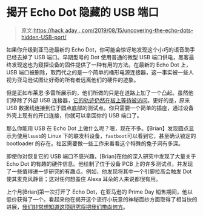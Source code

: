 # 揭开 Echo Dot 隐藏的 USB 端口

> 原文:[https://hack aday . com/2019/08/15/uncovering-the-echo-dots-hidden-USB-port/](https://hackaday.com/2019/08/15/uncovering-the-echo-dots-hidden-usb-port/)

如果你升级到亚马逊最新的 Echo Dot，你可能会惊讶地发现这个小巧的语音助手已经去掉了 USB 端口。早期型号的 Dot 使用普通的微型 USB 端口供电，黑客最终发现这也为窥探设备的固件提供了一种有用的方法。在最新的 Echo Dot 上，USB 端口被删除，取而代之的是一个简单的桶形电源连接器，这一事实被一些人视为亚马逊试图让好奇的所有者远离他们的硬件的迹象。

但是正如布莱恩·多雷所展示的，他们所做的只是在道路上加了一个凸起。虽然他们移除了外部 USB 连接器，[它的轨迹仍然在板上等待被访问](https://www.briandorey.com/post/echo-dot-3rd-gen-digging-deeper)。更好的是，原来 USB 数据线连接到位于圆点底部的测试点。你只需要一个简单的插座，通过设备外壳上现有的开口连接，你就可以拿回你的 USB 端口了。

那么你能用 USB 在 Echo Dot 上做什么呢？嗯，现在不多。【Brian】发现圆点显示为使用`lsusb`的 Linux 下的联发科设备，`fastboot`可以看到它，甚至确认锁定的 bootloader 的存在。社区需要做一些工作来看看这个特殊的兔子洞有多深。

即使你对恢复它的 USB 端口不感兴趣，[Brian]在他的深入研究中发现了大量关于 Echo Dot 的有趣的硬件信息。他绘制了位于设备 PCB 上的许多测试点，并发现了一些值得进一步研究的有趣点。例如，他发现将其中一个引脚拉高会触发 Dot 使其麦克风静音；这对任何想盖住 Alexa 耳朵的人来说都很有用。

上个月[Brian]第一次打开了 Echo Dot，在亚马逊的 Prime Day 销售期间，他以低价获得了一个。看起来他在揭开这个流行小玩意的神秘面纱方面取得了相当快的进展，[我们非常想知道这项研究将把我们带向何方](https://hackaday.com/2017/08/03/the-amazon-echo-as-a-listening-device/)。